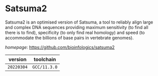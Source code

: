 # Satsuma2

Satsuma2 is an optimised version of Satsuma, a tool to reliably align large and complex DNA sequences providing maximum sensitivity (to find all there is to find), specificity (to only find real homology) and speed (to accommodate the billions of base pairs in vertebrate genomes).

*homepage*: <https://github.com/bioinfologics/satsuma2>

version | toolchain
--------|----------
``20220304`` | ``GCC/11.3.0``
